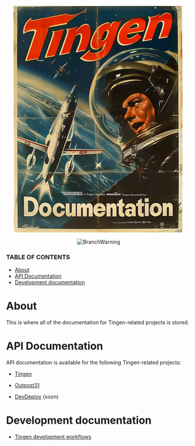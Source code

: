 <!--
  u240805_work-in-progress
-->

<div align="center">

  ![logo](./.github/Images/Logos/TingenDocumentation-464x616.png)

  ![BranchWarning](https://img.shields.io/badge/Release-24.8-teal?style=for-the-badge)

</div>

### TABLE OF CONTENTS
- [About](#about)
- [API Documentation](#api-documentation)
- [Development documentation](#development-documentation)

# About

This is where all of the documentation for Tingen-related projects is stored.

# API Documentation

API documentation is available for the following Tingen-related projects:

* [Tingen](https://spectrum-health-systems.github.io/Tingen-Documentation/API/Tingen/index.html)

* [Outpost31](https://spectrum-health-systems.github.io/Tingen-Documentation/API/Outpost31/index.html)

* [DevDeploy](https://spectrum-health-systems.github.io/Tingen-Documentation/API/DevDeploy/index.html) (soon)

# Development documentation

* [Tingen development workflows](Development/tingen-development-workflows.md)